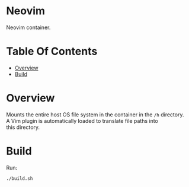 # Neovim
Neovim container.

# Table Of Contents
- [Overview](#overview)
- [Build](#build)

# Overview
Mounts the entire host OS file system in the container in the `/h` directory.  
A Vim plugin is automatically loaded to translate file paths into  
this directory.

# Build
Run:

```
./build.sh
```
